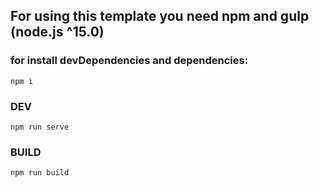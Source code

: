 ## For using this template you need npm and gulp (node.js ^15.0)

### for install devDependencies and dependencies:
```
npm i
```

### DEV
```
npm run serve
```

### BUILD
```
npm run build
```
